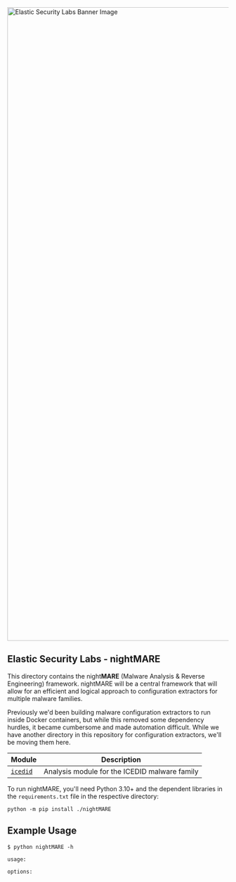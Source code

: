 <img width="1440" alt="Elastic Security Labs Banner Image" src="https://user-images.githubusercontent.com/7442091/234121634-fd2518cf-70cb-4eee-8134-393c1f712bac.png">

## Elastic Security Labs - nightMARE

This directory contains the night**MARE** (Malware Analysis & Reverse Engineering) framework. nightMARE will be a central framework that will allow for an efficient and logical approach to configuration extractors for multiple malware families. 

Previously we'd been building malware configuration extractors to run inside Docker containers, but while this removed some dependency hurdles, it became cumbersome and made automation difficult. While we have another directory in this repository for configuration extractors, we'll be moving them here.

| Module | Description |
| ------ | ----------- |
| [`icedid`](../tools/icedid) | Analysis module for the ICEDID malware family |

To run nightMARE, you'll need Python 3.10+ and the dependent libraries in the `requirements.txt` file in the respective directory:

```
python -m pip install ./nightMARE
```

## Example Usage

```
$ python nightMARE -h

usage: 

options:
```

